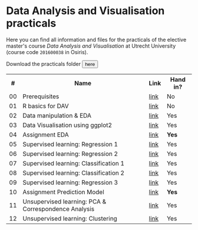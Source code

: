 # Data Analysis and Visualisation practicals
Here you can find all information and files for the practicals of the elective master's course _Data Analysis and Visualisation_ at Utrecht University (course code `201600038` in Osiris).

Download the practicals folder <a href="https://github.com/vankesteren/dav_practicals/archive/master.zip"><button>here</button></a>

<table>
  <tr>
    <th> # </th>
    <th> Name </th>
    <th> Link </th>
    <th> Hand in? </th>
  </tr>
  <tr>
    <td> 00 </td>
    <td> Prerequisites </td>
    <td> <a href="http://uudav.nl/00_Prerequisites/prerequisites.html"> link </a> </td>
    <td> No </td>
  </tr>
  <tr>
    <td> 01 </td>
    <td> R basics for DAV </td>
    <td> <a href="http://uudav.nl/01_R_basics_for_DAV/r_basics.html"> link </a> </td>
    <td> No </td>
  </tr>
  <tr>
    <td> 02 </td>
    <td> Data manipulation & EDA </td>
    <td> <a href="http://uudav.nl/02_Data_manipulation/data_manipulation.html"> link </a> </td>
    <td> Yes </td>
  </tr>
  <tr>
    <td> 03 </td>
    <td> Data Visualisation using ggplot2 </td>
    <td> <a href="http://uudav.nl/03_Data_visualisation/data_visualisation.html"> link </a> </td>
    <td> Yes </td>
  </tr>
  <tr>
    <td> 04 </td>
    <td> Assignment EDA </td>
    <td> <a href="http://uudav.nl/04_Assignment_Exploratory_data_analysis/assignment_eda.html"> link </a> </td>
    <td> <strong>Yes</strong> </td>
  </tr>
  <tr>
    <td> 05 </td>
    <td> Supervised learning: Regression 1 </td>
    <td> <a href="http://uudav.nl/05_Supervised_learning_Regression_1/regression_1.html"> link </a> </td>
    <td> Yes </td>
  </tr>
  <tr>
    <td> 06 </td>
    <td>  Supervised learning: Regression 2 </td>
    <td> <a href="http://uudav.nl/06_Supervised_learning_Regression_2/regression_2.html"> link </a> </td>
    <td> Yes </td>
  </tr>
  <tr>
    <td> 07 </td>
    <td> Supervised learning: Classification 1 </td>
    <td> <a href="http://uudav.nl/08_Supervised_learning_Classification_1/classification_1.html"> link </a> </td>
    <td> Yes </td>
  </tr>
  <tr>
    <td> 08 </td>
    <td> Supervised learning: Classification 2 </td>
    <td> <a href="http://uudav.nl/09_Supervised_learning_Classification_2/classification_2.html"> link </a> </td>
    <td> Yes </td>
  </tr>
  <tr>
    <td> 09 </td>
    <td> Supervised learning: Regression 3 </td>
    <td> <a href="http://uudav.nl/07_Supervised_learning_Regression_3/regression_3.html"> link </a> </td>
    <td> Yes </td>
  </tr>
  <tr>
    <td> 10 </td>
    <td> Assignment Prediction Model </td>
    <td> <a href="http://uudav.nl/10_Assignment_Prediction_model/assignment_prediction.html"> link </a> </td>
    <td> <strong>Yes</strong> </td>
  </tr>
  <tr>
    <td> 11 </td>
    <td> Unsupervised learning: PCA & Correspondence Analysis </td>
    <td> <a href="http://uudav.nl/11_Unsupervised_learning_PCA_CA/unsupervised_learning_1.html"> link </a> </td>
    <td> Yes </td>
  </tr>
  <tr>
    <td> 12 </td>
    <td> Unsupervised learning: Clustering </td>
    <td> <a href="http://uudav.nl/12_Unsupervised_learning_Clustering/unsupervised_learning_2.html"> link </a> </td>
    <td> Yes </td>
  </tr>
</table>
